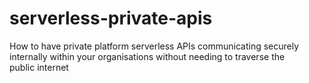 # serverless-private-apis
How to have private platform serverless APIs communicating securely internally within your organisations without needing to traverse the public internet
